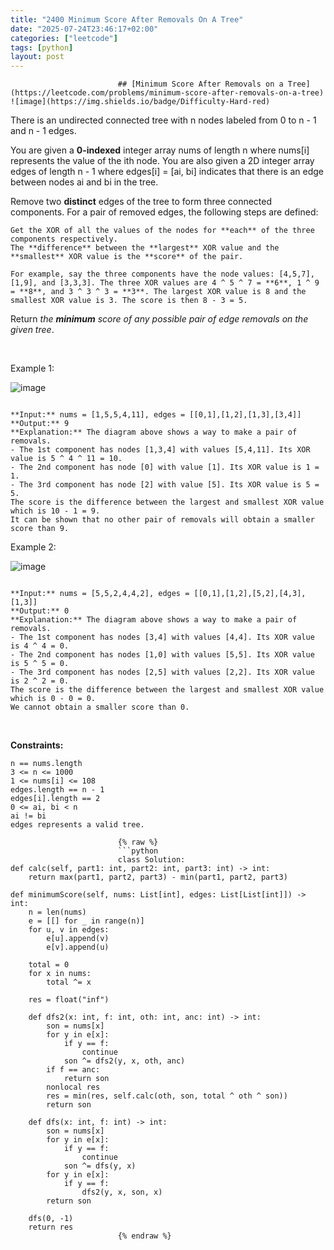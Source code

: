```yaml
---
title: "2400 Minimum Score After Removals On A Tree"
date: "2025-07-24T23:46:17+02:00"
categories: ["leetcode"]
tags: [python]
layout: post
---
```



                            ## [Minimum Score After Removals on a Tree](https://leetcode.com/problems/minimum-score-after-removals-on-a-tree) ![image](https://img.shields.io/badge/Difficulty-Hard-red)

There is an undirected connected tree with n nodes labeled from 0 to n - 1 and n - 1 edges.

You are given a **0-indexed** integer array nums of length n where nums[i] represents the value of the ith node. You are also given a 2D integer array edges of length n - 1 where edges[i] = [ai, bi] indicates that there is an edge between nodes ai and bi in the tree.

Remove two **distinct** edges of the tree to form three connected components. For a pair of removed edges, the following steps are defined:

	Get the XOR of all the values of the nodes for **each** of the three components respectively.
	The **difference** between the **largest** XOR value and the **smallest** XOR value is the **score** of the pair.

	For example, say the three components have the node values: [4,5,7], [1,9], and [3,3,3]. The three XOR values are 4 ^ 5 ^ 7 = **6**, 1 ^ 9 = **8**, and 3 ^ 3 ^ 3 = **3**. The largest XOR value is 8 and the smallest XOR value is 3. The score is then 8 - 3 = 5.

Return *the **minimum** score of any possible pair of edge removals on the given tree*.

 

Example 1:

![image](https://assets.leetcode.com/uploads/2022/05/03/ex1drawio.png)
```

**Input:** nums = [1,5,5,4,11], edges = [[0,1],[1,2],[1,3],[3,4]]
**Output:** 9
**Explanation:** The diagram above shows a way to make a pair of removals.
- The 1st component has nodes [1,3,4] with values [5,4,11]. Its XOR value is 5 ^ 4 ^ 11 = 10.
- The 2nd component has node [0] with value [1]. Its XOR value is 1 = 1.
- The 3rd component has node [2] with value [5]. Its XOR value is 5 = 5.
The score is the difference between the largest and smallest XOR value which is 10 - 1 = 9.
It can be shown that no other pair of removals will obtain a smaller score than 9.

```

Example 2:

![image](https://assets.leetcode.com/uploads/2022/05/03/ex2drawio.png)
```

**Input:** nums = [5,5,2,4,4,2], edges = [[0,1],[1,2],[5,2],[4,3],[1,3]]
**Output:** 0
**Explanation:** The diagram above shows a way to make a pair of removals.
- The 1st component has nodes [3,4] with values [4,4]. Its XOR value is 4 ^ 4 = 0.
- The 2nd component has nodes [1,0] with values [5,5]. Its XOR value is 5 ^ 5 = 0.
- The 3rd component has nodes [2,5] with values [2,2]. Its XOR value is 2 ^ 2 = 0.
The score is the difference between the largest and smallest XOR value which is 0 - 0 = 0.
We cannot obtain a smaller score than 0.

```

 

**Constraints:**

	n == nums.length
	3 <= n <= 1000
	1 <= nums[i] <= 108
	edges.length == n - 1
	edges[i].length == 2
	0 <= ai, bi < n
	ai != bi
	edges represents a valid tree.

                            {% raw %}
                            ```python
                            class Solution:
    def calc(self, part1: int, part2: int, part3: int) -> int:
        return max(part1, part2, part3) - min(part1, part2, part3)

    def minimumScore(self, nums: List[int], edges: List[List[int]]) -> int:
        n = len(nums)
        e = [[] for _ in range(n)]
        for u, v in edges:
            e[u].append(v)
            e[v].append(u)

        total = 0
        for x in nums:
            total ^= x

        res = float("inf")

        def dfs2(x: int, f: int, oth: int, anc: int) -> int:
            son = nums[x]
            for y in e[x]:
                if y == f:
                    continue
                son ^= dfs2(y, x, oth, anc)
            if f == anc:
                return son
            nonlocal res
            res = min(res, self.calc(oth, son, total ^ oth ^ son))
            return son

        def dfs(x: int, f: int) -> int:
            son = nums[x]
            for y in e[x]:
                if y == f:
                    continue
                son ^= dfs(y, x)
            for y in e[x]:
                if y == f:
                    dfs2(y, x, son, x)
            return son

        dfs(0, -1)
        return res
                            {% endraw %}
                            